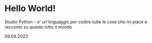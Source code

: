 # Hello World!

Studio Python - e' un'linguaggio per codire tutte le cose che mi piace e racconto su questo tutto il mondo

09.04.2023
